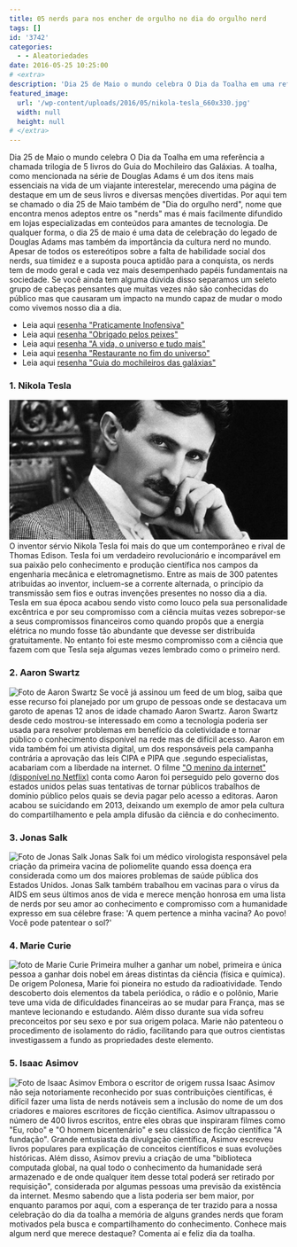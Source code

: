 ```yaml
---
title: 05 nerds para nos encher de orgulho no dia do orgulho nerd
tags: []
id: '3742'
categories:
  - - Aleatoriedades
date: 2016-05-25 10:25:00
# <extra>
description: 'Dia 25 de Maio o mundo celebra O Dia da Toalha em uma referência a chamada trilogia de 5 livros do Guia do Mochileiro das Galáxias. A toalha, como mencionada na série de Douglas Adams é um dos itens mais essenciais na vida de um viajante interestelar, merecendo uma página de destaque em um de seus livros e diversas menções divertidas. Por aqui tem se chamado o dia 25 de Maio também de &#8220;Dia do orgulho nerd&#8221;, nome que encontra menos adeptos entre os &#8220;nerds&#8221; mas é mais facilmente difundido em lojas especializadas em conteúdos para amantes de tecnologia. De qualquer forma, o dia 25 de maio é uma data de celebração do legado de Douglas Adams mas também da importância da cultura nerd no mundo. Apesar de todos os estereótipos sobre a falta de habilidade social dos nerds, sua &hellip;'
featured_image: 
  url: '/wp-content/uploads/2016/05/nikola-tesla_660x330.jpg'
  width: null
  height: null
# </extra>
---
```


Dia 25 de Maio o mundo celebra O Dia da Toalha em uma referência a chamada trilogia de 5 livros do Guia do Mochileiro das Galáxias. A toalha, como mencionada na série de Douglas Adams é um dos itens mais essenciais na vida de um viajante interestelar, merecendo uma página de destaque em um de seus livros e diversas menções divertidas. Por aqui tem se chamado o dia 25 de Maio também de "Dia do orgulho nerd", nome que encontra menos adeptos entre os "nerds" mas é mais facilmente difundido em lojas especializadas em conteúdos para amantes de tecnologia. De qualquer forma, o dia 25 de maio é uma data de celebração do legado de Douglas Adams mas também da importância da cultura nerd no mundo. Apesar de todos os estereótipos sobre a falta de habilidade social dos nerds, sua timidez e a suposta pouca aptidão para a conquista, os nerds tem de modo geral e cada vez mais desempenhado papéis fundamentais na sociedade. Se você ainda tem alguma dúvida disso separamos um seleto grupo de cabeças pensantes que muitas vezes não são conhecidas do público mas que causaram um impacto na mundo capaz de mudar o modo como vivemos nosso dia a dia.

*   Leia aqui [resenha "Praticamente Inofensiva"](http://natalia.blog.br/2014/06/27/15o-livro-do-ano-praticamente-inofensiva/)
*   Leia aqui [resenha "Obrigado pelos peixes"](http://natalia.blog.br/2014/06/25/14o-livro-do-ano-ate-mais-e-obrigado-pelos-peixes/)
*   Leia aqui [resenha "A vida, o universo e tudo mais"](http://natalia.blog.br/2014/06/18/13o-livro-do-ano-a-vida-o-universo-e-tudo-mais/)
*   Leia aqui [resenha "Restaurante no fim do universo"](http://natalia.blog.br/2014/06/10/12o-livro-do-ano-o-restaurante-no-fim-do-universo/)
*   Leia aqui [resenha "Guia do mochileiros das galáxias"](http://natalia.blog.br/2014/06/06/11o-livro-do-ano-nao-entre-me-panico/)

### 1\. Nikola Tesla

![Foto de Nikola Tesla](/wp-content/uploads/2016/05/nikola-tesla_660x330.jpg) O inventor sérvio Nikola Tesla foi mais do que um contemporâneo e rival de Thomas Edison. Tesla foi um verdadeiro revolucionário e incomparável em sua paixão pelo conhecimento e produção científica nos campos da engenharia mecânica e eletromagnetismo. Entre as mais de 300 patentes atribuídas ao inventor, incluem-se a corrente alternada, o princípio da transmissão sem fios e outras invenções presentes no nosso dia a dia. Tesla em sua época acabou sendo visto como louco pela sua personalidade excêntrica e por seu compromisso com a ciência muitas vezes sobrepor-se a seus compromissos financeiros como quando propôs que a energia elétrica no mundo fosse tão abundante que devesse ser distribuída gratuitamente. No entanto foi este mesmo compromisso com a ciência que fazem com que Tesla seja algumas vezes lembrado como o primeiro nerd.

### 2\. Aaron Swartz

![Foto de Aaron Swartz](/wp-content/uploads/2016/05/aaron-swarts-nerd.jpg) Se você já assinou um feed de um blog, saiba que esse recurso foi planejado por um grupo de pessoas onde se destacava um garoto de apenas 12 anos de idade chamado Aaron Swartz. Aaron Swartz desde cedo mostrou-se interessado em como a tecnologia poderia ser usada para resolver problemas em benefício da coletividade e tornar público o conhecimento disponível na rede mas de difícil acesso. Aaron em vida também foi um ativista digital, um dos responsáveis pela campanha contrária a aprovação das leis CIPA e PIPA que .segundo especialistas, acabariam com a liberdade na internet. O filme ["O menino da internet" (disponível no Netflix)](https://www.netflix.com/title/70299288) conta como Aaron foi perseguido pelo governo dos estados unidos pelas suas tentativas de tornar públicos trabalhos de domínio público pelos quais se devia pagar pelo acesso a editoras. Aaron acabou se suicidando em 2013, deixando um exemplo de amor pela cultura do compartilhamento e pela ampla difusão da ciência e do conhecimento.

### 3\. Jonas Salk

![Foto de Jonas Salk](/wp-content/uploads/2016/05/jonas-salk.jpg) Jonas Salk foi um médico virologista responsável pela criação da primeira vacina de poliomelite quando essa doença era considerada como um dos maiores problemas de saúde pública dos Estados Unidos. Jonas Salk também trabalhou em vacinas para o vírus da AIDS em seus últimos anos de vida e merece menção honrosa em uma lista de nerds por seu amor ao conhecimento e compromisso com a humanidade expresso em sua célebre frase: 'A quem pertence a minha vacina? Ao povo! Você pode patentear o sol?'

### 4\. Marie Curie

![foto de Marie Curie](/wp-content/uploads/2016/05/marie-curie.jpg) Primeira mulher a ganhar um nobel, primeira e única pessoa a ganhar dois nobel em áreas distintas da ciência (física e química). De origem Polonesa, Marie foi pioneira no estudo da radioatividade. Tendo descoberto dois elementos da tabela periódica, o rádio e o polônio, Marie teve uma vida de dificuldades financeiras ao se mudar para França, mas se manteve lecionando e estudando. Além disso durante sua vida sofreu preconceitos por seu sexo e por sua origem polaca. Marie não patenteou o procedimento de isolamento do rádio, facilitando para que outros cientistas investigassem a fundo as propriedades deste elemento.

### 5\. Isaac Asimov

![Foto de Isaac Asimov](/wp-content/uploads/2016/05/isaac-asimov.jpg) Embora o escritor de origem russa Isaac Asimov não seja notoriamente reconhecido por suas contribuições científicas, é difícil fazer uma lista de nerds notáveis sem a inclusão do nome de um dos criadores e maiores escritores de ficção científica. Asimov ultrapassou o número de 400 livros escritos, entre eles obras que inspiraram filmes como "Eu, robo" e "O homem bicentenário" e seu clássico de ficção científica "A fundação". Grande entusiasta da divulgação científica, Asimov escreveu livros populares para explicação de conceitos científicos e suas evoluções históricas. Além disso, Asimov previu a criação de uma "biblioteca computada global, na qual todo o conhecimento da humanidade será armazenado e de onde qualquer item desse total poderá ser retirado por requisição", considerada por algumas pessoas uma previsão da existência da internet. Mesmo sabendo que a lista poderia ser bem maior, por enquanto paramos por aqui, com a esperança de ter trazido para a nossa celebração do dia da toalha a memória de alguns grandes nerds que foram motivados pela busca e compartilhamento do conhecimento. Conhece mais algum nerd que merece destaque? Comenta aí e feliz dia da toalha.
